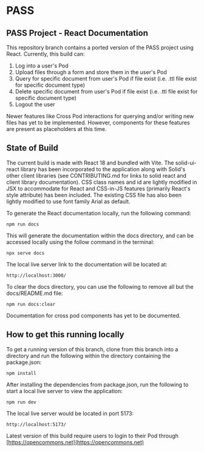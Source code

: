 # PASS

## PASS Project - React Documentation

This repository branch contains a ported version of the PASS project using React. Currently, this build can:

1. Log into a user's Pod
2. Upload files through a form and store them in the user's Pod
3. Query for specific document from user's Pod if file exist (i.e. .ttl file exist for specific document type)
4. Delete specific document from user's Pod if file exist (i.e. .ttl file exist for specific document type)
5. Logout the user

Newer features like Cross Pod interactions for querying and/or writing new files has yet to be implemented. However, components for these features are present as placeholders at this time.

## State of Build

The current build is made with React 18 and bundled with Vite. The solid-ui-react library has been incorporated to the application along with Solid's other client libraries (see CONTRIBUTING.md for links to solid react and client library documentation). CSS class names and id are lightly modified in JSX to accommodate for React and CSS-in-JS features (primarily React's style attribute) has been included. The existing CSS file has also been lightly modified to use font family Arial as default.

To generate the React documentation locally, run the following command:

```shell
npm run docs
```

This will generate the documentation within the docs directory, and can be accessed locally using the follow command in the terminal:

```shell
npx serve docs
```

The local live server link to the documentation will be located at:

```shell
http://localhost:3000/
```

To clear the docs directory, you can use the following to remove all but the docs/README.md file:

```shell
npm run docs:clear
```

Documentation for cross pod components has yet to be documented.

## How to get this running locally

To get a running version of this branch, clone from this branch into a directory and run the following within the directory containing the package.json:

```shell
npm install
```

After installing the dependencies from package.json, run the following to start a local live server to view the application:

```shell
npm run dev
```

The local live server would be located in port 5173:

```shell
http://localhost:5173/
```

Latest version of this build require users to login to their Pod through [https://opencommons.net](https://opencommons.net)

